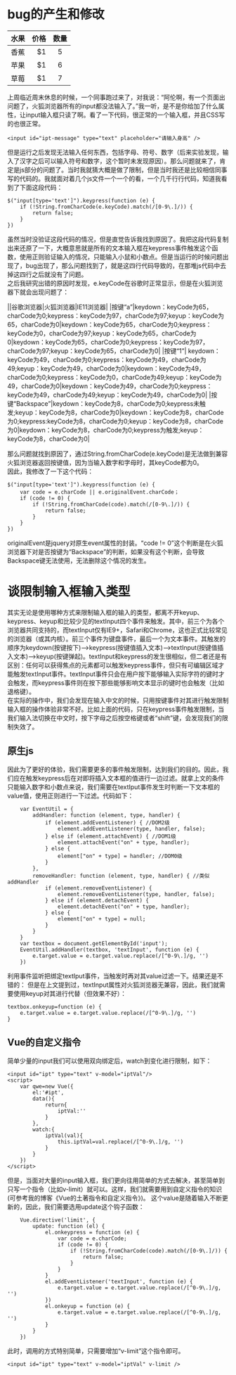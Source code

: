 # bug的产生和修改  
 | 水果        | 价格    |  数量  |
 | --------   | -----:  | :----: |
 | 香蕉        | $1      |   5    |
 | 苹果        | $1      |   6    |
 | 草莓        | $1      |   7    |

上周临近周末休息的时候，一个同事跑过来了，对我说：“阿伦啊，有一个页面出问题了，火狐浏览器所有的input都没法输入了。”我一听，是不是你给加了什么属性，让input输入框只读了啊。看了一下代码，很正常的一个输入框，并且CSS写的也很正常。
```
<input id="ipt-message" type="text" placeholder="请输入身高" />
```  
但是运行之后发现无法输入任何东西，包括字母、符号、数字（后来实验发现，输入了汉字之后可以输入符号和数字，这个暂时未发现原因）。那么问题就来了，肯定是js部分的问题了。当时我就猜大概是做了限制，但是当时我还是比较相信同事写的代码的。我就面对着几个js文件一个一个的看，一个几千行行代码，知道我看到了下面这段代码：
```
$("input[type='text']").keypress(function (e) {
    if (!String.fromCharCode(e.keyCode).match(/[0-9\.]/)) {
        return false;
    }
})  
```  
虽然当时没验证这段代码的情况，但是直觉告诉我找到原因了。我把这段代码复制出来还原了一下，大概意思就是所有的文本输入框在keypress事件触发这个函数，使用正则验证输入的情况，只能输入小鼠和小数点。但是当运行的时候问题出现了，bug出现了，那么问题找到了，就是这四行代码导致的，在那堆js代码中去掉这四行之后就没有了问题。  
之后我研究出错的原因时发现，e.keyCode在谷歌时正常显示，但是在火狐浏览器下就会出现问题了：

 

||谷歌浏览器|火狐浏览器|IE11浏览器|
|按键“a”|keydown：keyCode为65，charCode为0;keypress：keyCode为97，charCode为97;keyup：keyCode为65，charCode为0|keydown：keyCode为65，charCode为0;keypress：keyCode为0，charCode为97;keyup：keyCode为65，charCode为0|keydown：keyCode为65，charCode为0;keypress：keyCode为97，charCode为97;keyup：keyCode为65，charCode为0|
|按键“1”| keydown：keyCode为49，charCode为0;keypress：keyCode为49，charCode为49;keyup：keyCode为49，charCode为0|keydown：keyCode为49，charCode为0;keypress：keyCode为0，charCode为49;keyup：keyCode为49，charCode为0|keydown：keyCode为49，charCode为0;keypress：keyCode为49，charCode为49;keyup：keyCode为49，charCode为0|
|按键“Backspace”|keydown：keyCode为8，charCode为0;keypress未触发;keyup：keyCode为8，charCode为0|keydown：keyCode为8，charCode为0;keypress:keyCode为8，charCode为0;keyup：keyCode为8，charCode为0|keydown：keyCode为8，charCode为0;keypress为触发;keyup：keyCode为8，charCode为0|  
  
那么问题就找到原因了，通过String.fromCharCode(e.keyCode)是无法做到兼容火狐浏览器返回按键值，因为当输入数字和字母时，其keyCode都为0。  
因此，我修改了一下这个代码：
```
$("input[type='text']").keypress(function (e) {
    var code = e.charCode || e.originalEvent.charCode；
    if (code != 0) {
        if (!String.fromCharCode(code).match(/[0-9\.]/)) {
            return false;
        }
    }
}) 
```  
  
originalEvent是jquery对原生event属性的封装。“code != 0”这个判断是在火狐浏览器下对是否按键为“Backspace”的判断，如果没有这个判断，会导致Backspace键无法使用，无法删除这个情况的发生。

# 谈限制输入框输入类型  
  
其实无论是使用哪种方式来限制输入框的输入的类型，都离不开keyup、keypress、keyup和比较少见的textInput四个事件来触发。其中，前三个为各个浏览器共同支持的，而textInput仅有IE9+，Safari和Chrome，这也正式比较常见的浏览器（或其内核）。前三个事件为键盘事件，最后一个为文本事件。其触发的顺序为keydown(按键按下)——>keypress(按键值插入文本)——>textInput(按键值插入文本)——>keyup(按键弹起)。textInput和keypress的发生很相似，但二者还是有区别：任何可以获得焦点的元素都可以触发keypress事件，但只有可编辑区域才能触发textInput事件。textInput事件只会在用户按下能够输入实际字符的键时才会触发，而keypress事件则在按下那些能够影响文本显示的键时也会触发（比如退格键）。  
在实际的操作中，我们会发现在输入中文的时候，只用按键事件对其进行触发限制输入框的操作体验非常不好。比如上面的代码，只在keypress事件触发限制，当我们输入法切换在中文时，按下字母之后按空格键或者“shift”键，会发现我们的限制失效了。
## 原生js  

因此为了更好的体验，我们需要更多的事件触发限制，达到我们的目的。因此，我们应在触发keypress后在对即将插入文本框的值进行一边过滤。就拿上文的条件只能输入数字和小数点来说，我们需要在textIput事件发生时判断一下文本框的value值，使用正则进行一下过滤。代码如下：
```
    var EventUtil = {
        addHandler: function (element, type, handler) {
            if (element.addEventListener) { //DOM2级
                element.addEventListener(type, handler, false);
            } else if (element.attachEvent) { //DOM1级
                element.attachEvent("on" + type, handler);
            } else {
                element["on" + type] = handler; //DOM0级
            }
        },
        removeHandler: function (element, type, handler) { //类似addHandler
            if (element.removeEventListener) {
                element.removeEventListener(type, handler, false);
            } else if (element.detachEvent) {
                element.detachEvent("on" + type, handler);
            } else {
                element["on" + type] = null;
            }
        }
    }
    var textbox = document.getElementById('input');
    EventUtil.addHandler(textbox, 'textInput', function (e) {
        e.target.value = e.target.value.replace(/[^0-9\.]/g, '')
    })
```  
  
利用事件监听把绑定textIput事件，当触发时再对其value过滤一下。结果还是不错的：
但是在上文提到过，textInput属性对火狐浏览器无兼容，因此，我们就需要使用keyup对其进行代替（但效果不好）：
```
textbox.onkeyup=function (e) {
    e.target.value = e.target.value.replace(/[^0-9\.]/g, '')
}
```
## Vue的自定义指令

简单少量的input我们可以使用双向绑定后，watch到变化进行限制，如下：
```
<input id="ipt" type="text" v-model="iptVal"/>
<script>
    var qwe=new Vue({
        el:'#ipt',
        data(){
            return{
                iptVal:''
            }
        },
        watch:{
            iptVal(val){
                this.iptVal=val.replace(/[^0-9\.]/g, '')
            }
        }
    })
</script>
```  
但是，当面对大量的input输入框，我们更向往用简单的方式去解决，甚至简单到只写一个指令（比如v-limit）就可以。这样，我们就需要用到自定义指令的知识(可参考我的博客《Vue的土著指令和自定义指令》)。
这个value是随着输入不断更新的，因此，我们需要选用update这个钩子函数：
```
    Vue.directive('limit', {
        update: function (el) {
            el.onkeypress = function (e) {
                var code = e.charCode;
                if (code != 0) {
                    if (!String.fromCharCode(code).match(/[0-9\.]/)) {
                        return false;
                    }
                }
            }
            el.addEventListener('textInput', function (e) {
                e.target.value = e.target.value.replace(/[^0-9\.]/g, '')
            })
            el.onkeyup = function (e) {
                e.target.value = e.target.value.replace(/[^0-9\.]/g, '')
            }
        }
    })
```  
此时，调用的方式特别简单，只需要增加“v-limit”这个指令即可。
```
<input id="ipt" type="text" v-model="iptVal" v-limit />
```

